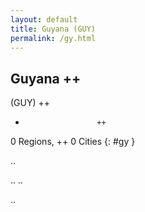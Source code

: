 ```yaml
---
layout: default
title: Guyana (GUY)
permalink: /gy.html
---
```



## Guyana   ++
(GUY)  ++
-                     ++
0 Regions, ++
0 Cities
{: #gy }

.. 




.. 
.. 



.. 
 
